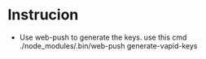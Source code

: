 #

# Instrucion 
- Use web-push to generate the keys.
use this cmd
./node_modules/.bin/web-push generate-vapid-keys
